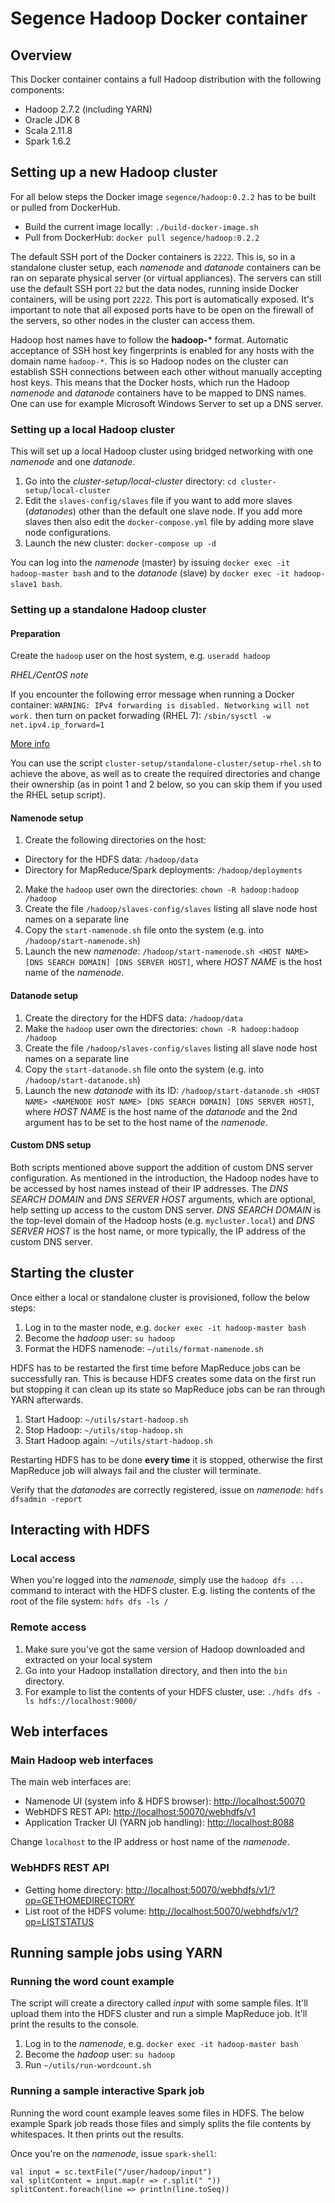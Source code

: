 Segence Hadoop Docker container
===============================

Overview
--------

This Docker container contains a full Hadoop distribution with the following components:

- Hadoop 2.7.2 (including YARN)
- Oracle JDK 8
- Scala 2.11.8
- Spark 1.6.2

Setting up a new Hadoop cluster
-------------------------------

For all below steps the Docker image `segence/hadoop:0.2.2` has to be built or
pulled from DockerHub.

- Build the current image locally: `./build-docker-image.sh`
- Pull from DockerHub: `docker pull segence/hadoop:0.2.2`

The default SSH port of the Docker containers is `2222`.
This is, so in a standalone cluster setup, each *namenode* and *datanode* containers
can be ran on separate physical server (or virtual appliances). The servers can
still use the default SSH port `22` but the data nodes, running inside Docker containers,
will be using port `2222`. This port is automatically exposed.
It's important to note that all exposed ports have to be open on the firewall of
the servers, so other nodes in the cluster can access them.

Hadoop host names have to follow the **hadoop-*** format.
Automatic acceptance of SSH host key fingerprints is enabled for any hosts with
the domain name `hadoop-*`. This is so Hadoop nodes on the cluster can establish
SSH connections between each other without manually accepting host keys.
This means that the Docker hosts, which run the Hadoop *namenode* and *datanode*
containers have to be mapped to DNS names. One can use for example
Microsoft Windows Server to set up a DNS server.

### Setting up a local Hadoop cluster

This will set up a local Hadoop cluster using bridged networking with one *namenode*
and one *datanode*.

1. Go into the *cluster-setup/local-cluster* directory: `cd cluster-setup/local-cluster`
2. Edit the `slaves-config/slaves` file if you want to add more slaves (*datanodes*)
other than the default one slave node. If you add more slaves then also edit the
`docker-compose.yml` file by adding more slave node configurations.
3. Launch the new cluster: `docker-compose up -d`

You can log into the *namenode* (master) by issuing `docker exec -it hadoop-master bash`
and to the *datanode* (slave) by `docker exec -it hadoop-slave1 bash`.

### Setting up a standalone Hadoop cluster

#### Preparation

Create the `hadoop` user on the host system, e.g. `useradd hadoop`

*RHEL/CentOS note*

If you encounter the following error message when running a Docker container:
`WARNING: IPv4 forwarding is disabled. Networking will not work.`
then turn on packet forwading (RHEL 7): `/sbin/sysctl -w net.ipv4.ip_forward=1`

[More info](https://www.centos.org/docs/5/html/Virtual_Server_Administration/s1-lvs-forwarding-VSA.html)

You can use the script `cluster-setup/standalone-cluster/setup-rhel.sh` to achieve
the above, as well as to create the required directories and change their ownership
(as in point 1 and 2 below, so you can skip them if you used the RHEL setup script).

#### Namenode setup

1. Create the following directories on the host:
  - Directory for the HDFS data: `/hadoop/data`
  - Directory for MapReduce/Spark deployments: `/hadoop/deployments`
2. Make the `hadoop` user own the directories: `chown -R hadoop:hadoop /hadoop`
3. Create the file `/hadoop/slaves-config/slaves` listing all slave node host names on a separate line
4. Copy the `start-namenode.sh` file onto the system (e.g. into `/hadoop/start-namenode.sh`)
5. Launch the new *namenode*:
`/hadoop/start-namenode.sh <HOST NAME> [DNS SEARCH DOMAIN] [DNS SERVER HOST]`,
where *HOST NAME* is the host name of the *namenode*.

#### Datanode setup

1. Create the directory for the HDFS data: `/hadoop/data`
2. Make the `hadoop` user own the directories: `chown -R hadoop:hadoop /hadoop`
3. Create the file `/hadoop/slaves-config/slaves` listing all slave node host names on a separate line
4. Copy the `start-datanode.sh` file onto the system (e.g. into `/hadoop/start-datanode.sh`)
5. Launch the new *datanode* with its ID:
`/hadoop/start-datanode.sh <HOST NAME> <NAMENODE HOST NAME> [DNS SEARCH DOMAIN] [DNS SERVER HOST]`,
where *HOST NAME* is the host name of the *datanode* and the 2nd argument has
to be set to the host name of the *namenode*.

#### Custom DNS setup

Both scripts mentioned above support the addition of custom DNS server configuration.
As mentioned in the introduction, the Hadoop nodes have to be accessed by host names
instead of their IP addresses. The *DNS SEARCH DOMAIN* and *DNS SERVER HOST*
arguments, which are optional, help setting up access to the custom DNS server.
*DNS SEARCH DOMAIN* is the top-level domain of the Hadoop hosts (e.g. `mycluster.local`)
and *DNS SERVER HOST* is the host name, or more typically, the IP address of the
custom DNS server.

Starting the cluster
--------------------

Once either a local or standalone cluster is provisioned, follow the below steps:

1. Log in to the master node, e.g. `docker exec -it hadoop-master bash`
2. Become the *hadoop* user: `su hadoop`
3. Format the HDFS namenode: `~/utils/format-namenode.sh`

HDFS has to be restarted the first time before MapReduce jobs can be successfully ran.
This is because HDFS creates some data on the first run but stopping it can clean up
its state so MapReduce jobs can be ran through YARN afterwards.

1. Start Hadoop: `~/utils/start-hadoop.sh`
2. Stop Hadoop: `~/utils/stop-hadoop.sh`
3. Start Hadoop again: `~/utils/start-hadoop.sh`

Restarting HDFS has to be done **every time** it is stopped, otherwise the first
MapReduce job will always fail and the cluster will terminate.

Verify that the *datanodes* are correctly registered, issue on *namenode*: `hdfs dfsadmin -report`

Interacting with HDFS
---------------------

### Local access

When you're logged into the *namenode*, simply use the `hadoop dfs ...` command
to interact with the HDFS cluster.
E.g. listing the contents of the root of the file system: `hdfs dfs -ls /`

### Remote access

1. Make sure you've got the same version of Hadoop downloaded and extracted on
your local system
2. Go into your Hadoop installation directory, and then into the `bin` directory.
3. For example to list the contents of your HDFS cluster, use: `./hdfs dfs -ls hdfs://localhost:9000/`

Web interfaces
--------------

### Main Hadoop web interfaces

The main web interfaces are:

- Namenode UI (system info & HDFS browser): [http://localhost:50070](http://localhost:50070)
- WebHDFS REST API: [http://localhost:50070/webhdfs/v1](http://localhost:50070/webhdfs/v1)
- Application Tracker UI (YARN job handling): [http://localhost:8088](http://localhost:8088)

Change `localhost` to the IP address or host name of the *namenode*.

### WebHDFS REST API

- Getting home directory: [http://localhost:50070/webhdfs/v1/?op=GETHOMEDIRECTORY](http://localhost:50070/webhdfs/v1/?op=GETHOMEDIRECTORY)
- List root of the HDFS volume: [http://localhost:50070/webhdfs/v1/?op=LISTSTATUS](http://localhost:50070/webhdfs/v1/?op=LISTSTATUS)

Running sample jobs using YARN
------------------------------

### Running the word count example

The script will create a directory called *input* with some sample files.
It'll upload them into the HDFS cluster and run a simple MapReduce job.
It'll print the results to the console.

1. Log in to the *namenode*, e.g. `docker exec -it hadoop-master bash`
2. Become the *hadoop* user: `su hadoop`
3. Run `~/utils/run-wordcount.sh`

### Running a sample interactive Spark job

Running the word count example leaves some files in HDFS.
The below example Spark job reads those files and simply splits the file contents by whitespaces. It then prints out the results.

Once you're on the *namenode*, issue `spark-shell`:

    val input = sc.textFile("/user/hadoop/input")
    val splitContent = input.map(r => r.split(" "))
    splitContent.foreach(line => println(line.toSeq))
